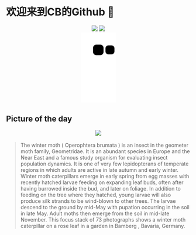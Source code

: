 
# 欢迎来到CB的Github 👋

<div align="center">
  <img height="137px" src="https://github-readme-stats.vercel.app/api?username=SuperCB&show_icons=true&theme=radical" />
  <img height="137px" src="https://github-readme-stats.vercel.app/api/top-langs/?username=SuperCB&hide_title=true&hide_border=true&layout=compact&langs_count=6&text_color=000&icon_color=fff" />
</div>


<div align="center">
    <img src="./contribution-snake/github-contribution-grid-snake.svg" />
</div>



## Picture of the day
<div align="center">
  <img width=400px src="https://upload.wikimedia.org/wikipedia/commons/thumb/9/90/Operophtera_brumata_%28caterpillar%29_focus_stacking-20230508-RM-131624.jpg/600px-Operophtera_brumata_%28caterpillar%29_focus_stacking-20230508-RM-131624.jpg" />
</div>

>The  winter moth  ( Operophtera brumata ) is an insect in the  geometer moth  family, Geometridae. It is an abundant species in Europe and the  Near East  and a famous study organism for evaluating insect population dynamics. It is one of very few  lepidopterans  of temperate regions in which adults are active in late autumn and early winter. Winter moth caterpillars emerge in early spring from egg masses with recently hatched larvae feeding on expanding leaf buds, often after having burrowed inside the bud, and later on foliage. In addition to feeding on the tree where they hatched, young larvae will also produce silk strands to be wind-blown to other trees. The larvae descend to the ground by mid-May with  pupation  occurring in the soil in late May. Adult moths then emerge from the soil in mid-late November. This focus stack of 73 photographs shows a winter moth caterpillar on a rose leaf in a garden in  Bamberg , Bavaria, Germany.


